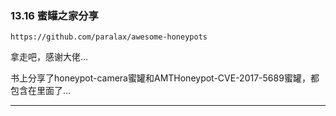 ### 13.16 蜜罐之家分享

    https://github.com/paralax/awesome-honeypots
    
        

拿走吧，感谢大佬…

书上分享了honeypot-camera蜜罐和AMTHoneypot-CVE-2017-5689蜜罐，都包含在里面了…

* * *